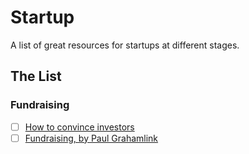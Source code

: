 Startup
=======

A list of great resources for startups at different stages.

## The List

### Fundraising
- [ ] [How to convince investors](http://paulgraham.com/convince.html)
- [ ] [Fundraising, by Paul Grahamlink](http://paulgraham.com/fr.html)
